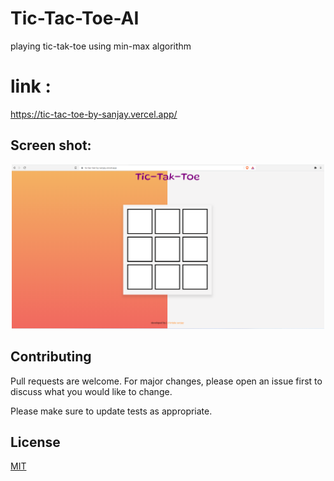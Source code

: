 # Tic-Tac-Toe-AI
playing tic-tak-toe using min-max algorithm


# link :
https://tic-tac-toe-by-sanjay.vercel.app/


## Screen shot:

<!-- ![screenshot](https://raw.githubusercontent.com/chsanjay920/Tic-Tac-Toe-AI/main/images/Screenshop.png?raw=true) -->
<a href="https://tic-tac-toe-by-sanjay.vercel.app/">
<p align="center">
  <img src="https://raw.githubusercontent.com/chsanjay920/Tic-Tac-Toe-AI/main/images/Screenshop.png" alt="screenshot" width="500px" >
</p>
</a>


## Contributing
Pull requests are welcome. For major changes, please open an issue first to discuss what you would like to change.

Please make sure to update tests as appropriate.

## License
[MIT](https://github.com/chsanjay920/Tic-Tac-Toe-AI/blob/main/LICENSE)
